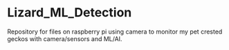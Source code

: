 # Lizard_ML_Detection
Repository for files on raspberry pi using camera to monitor my pet crested geckos with camera/sensors and ML/AI.
